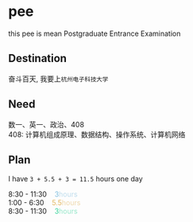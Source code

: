 # pee
this pee is mean Postgraduate Entrance Examination

## Destination
奋斗百天, 我要上`杭州电子科技大学`

## Need
数一、英一、政治、408<br>
408: 计算机组成原理、数据结构、操作系统、计算机网络

## Plan
I have `3 + 5.5 + 3 = 11.5` hours one day

8:30 - 11:30 &nbsp;&nbsp;&nbsp;<span style="color:#80BEDF!important">3<span style="opacity:0.5!important">hours</span></span><br>
1:00 - 6:30 &nbsp;&nbsp;&nbsp;<span style="color:#E3B65E!important">5.5<span style="opacity:0.5!important">hours</span></span><br>
8:30 - 11:30 &nbsp;&nbsp;&nbsp;<span style="color:#34d399!important">3<span style="opacity:0.5!important">hours</span></span><br>
